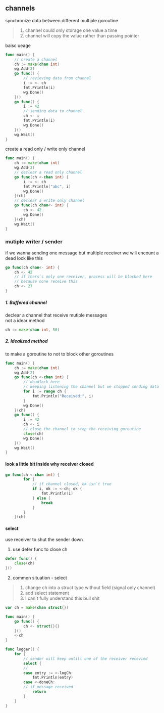 ## channels
synchronize data between different multiple goroutine

> 1. channel could only storage one value a time
> 2. channel will copy the value rather than passing pointer

baisc ueage
```go
func main() {
	// create a channel
	ch := make(chan int)
	wg.Add(2)
	go func() {
		// revieving data from channel
		i := <- ch
		fmt.Println(i)
		wg.Done()
	}()
	go func() {
		i := 42
		// sending data to channel
		ch <- i
		fmt.Println(i)
		wg.Done()
	}()
    wg.Wait()
}
```

create a read only / write only channel
```go
func main() {
	ch := make(chan int)
	wg.Add(2)
	// declear a read only channel
	go func(ch <-chan int) {
		i := <- ch
		fmt.Println("abc", i)
		wg.Done()
	}(ch)
	// declear a write only channel
	go func(ch chan<- int) {
		ch <- 42
		wg.Done()
	}(ch)
	wg.Wait()
}
```

### mutiple writer / sender
if we wanna sending one message but multiple receiver 
we will encount a dead lock like this
```go
go func(ch chan<- int) {
    ch <- 42
    // if thers`s only one receiver, process will be blocked here 
    // because none receive this 
    ch <- 27
}
```

##### 1. Buffered channel
declear a channel that receive mutiple messages  
not a idear method  
```go
ch := make(chan int, 50)
```

##### 2. Idealized method
to make a goroutine to not to block other goroutines
```go
func main() {
	ch := make(chan int)
	wg.Add(2)
	go func(ch <-chan int) {
		// deadlock here
		// keeping listening the channel but we stopped sending data
		for i := range ch {
			fmt.Println("Received:", i)
		}
		wg.Done()
	}(ch)
	go func() {
		i := 42
		ch <- i
		// close the channel to stop the receiving goroutine
		close(ch)
		wg.Done()
	}()
    wg.Wait()
}
```

#### look a little bit inside why receiver closed
```go
go func(ch <-chan int) {
		for {
            // if channel closed, ok isn`t true
			if i, ok := <-ch; ok {
				fmt.Println(i)
			} else {
				break
			}
		}
	}(ch)
```

#### select
use receiver to shut the sender down

1. use defer func to close ch 
```go
defer func() {
    close(ch)
}()
```

2. common situation - select
> 1. change ch into a struct type without field (signal only channel)
> 2. add select statement
> 3. I can`t fully understand this bull shit

```go
var ch = make(chan struct{})

func main() {
	go func() {
		ch <- struct{}{}
	}()
	<-ch
}

func logger() {
	for {
        // sender will keep untill one of the receiver recevied
		select {
        // 
		case entry := <-logCh:
			fmt.Println(entry)
		case <-doneCh:
        // if message received
			return
		}
	}
}
```
